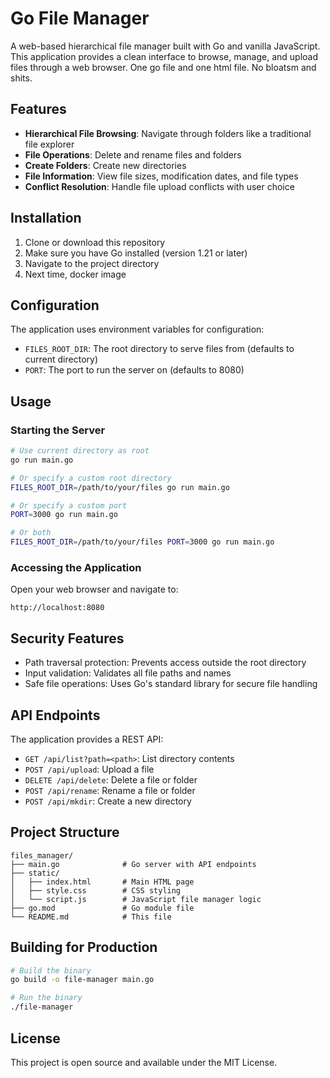# Go File Manager

A web-based hierarchical file manager built with Go and vanilla JavaScript. This application provides a clean interface to browse, manage, and upload files through a web browser. One go file and one html file. No bloatsm and shits.

## Features

- **Hierarchical File Browsing**: Navigate through folders like a traditional file explorer
- **File Operations**: Delete and rename files and folders
- **Create Folders**: Create new directories
- **File Information**: View file sizes, modification dates, and file types
- **Conflict Resolution**: Handle file upload conflicts with user choice

## Installation

1. Clone or download this repository
2. Make sure you have Go installed (version 1.21 or later)
3. Navigate to the project directory
4. Next time, docker image

## Configuration

The application uses environment variables for configuration:

- `FILES_ROOT_DIR`: The root directory to serve files from (defaults to current directory)
- `PORT`: The port to run the server on (defaults to 8080)

## Usage

### Starting the Server

```bash
# Use current directory as root
go run main.go

# Or specify a custom root directory
FILES_ROOT_DIR=/path/to/your/files go run main.go

# Or specify a custom port
PORT=3000 go run main.go

# Or both
FILES_ROOT_DIR=/path/to/your/files PORT=3000 go run main.go
```

### Accessing the Application

Open your web browser and navigate to:
```
http://localhost:8080
```

## Security Features

- Path traversal protection: Prevents access outside the root directory
- Input validation: Validates all file paths and names
- Safe file operations: Uses Go's standard library for secure file handling

## API Endpoints

The application provides a REST API:

- `GET /api/list?path=<path>`: List directory contents
- `POST /api/upload`: Upload a file
- `DELETE /api/delete`: Delete a file or folder
- `POST /api/rename`: Rename a file or folder
- `POST /api/mkdir`: Create a new directory

## Project Structure

```
files_manager/
├── main.go              # Go server with API endpoints
├── static/
│   ├── index.html       # Main HTML page
│   ├── style.css        # CSS styling
│   └── script.js        # JavaScript file manager logic
├── go.mod               # Go module file
└── README.md            # This file
```

## Building for Production

```bash
# Build the binary
go build -o file-manager main.go

# Run the binary
./file-manager
```

## License

This project is open source and available under the MIT License.
